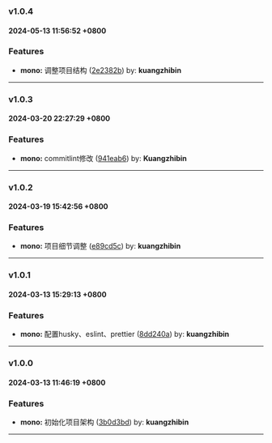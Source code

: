 ### v1.0.4
#### 2024-05-13 11:56:52 +0800

### Features

* **mono:** 调整项目结构  ([2e2382b](https://github.com/bin-K/monorepo-pnpm-vue/commit/2e2382b)) by: **kuangzhibin**

---

### v1.0.3
#### 2024-03-20 22:27:29 +0800

### Features

* **mono:** commitlint修改  ([941eab6](https://github.com/bin-K/monorepo-pnpm-vue/commit/941eab6)) by: **Kuangzhibin**

---

### v1.0.2
#### 2024-03-19 15:42:56 +0800

### Features

* **mono:** 项目细节调整  ([e89cd5c](https://github.com/bin-K/monorepo-pnpm-vue/commit/e89cd5c)) by: **kuangzhibin**

---

### v1.0.1
#### 2024-03-13 15:29:13 +0800

### Features

* **mono:** 配置husky、eslint、prettier  ([8dd240a](https://github.com/bin-K/monorepo-pnpm-vue/commit/8dd240a)) by: **kuangzhibin**

---

### v1.0.0
#### 2024-03-13 11:46:19 +0800

### Features

* **mono:** 初始化项目架构  ([3b0d3bd](https://github.com/bin-K/monorepo-pnpm-vue/commit/3b0d3bd)) by: **kuangzhibin**

---
